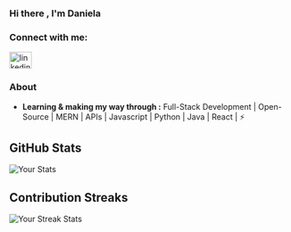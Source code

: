 ### Hi there , I'm  Daniela 


<h3 align="left">Connect with me:</h3>
<p align="left">

<a href="https://linkedin.com/in/daniela-gangotena-265031288" target="blank"><img align="center" src="https://raw.githubusercontent.com/rahuldkjain/github-profile-readme-generator/master/src/images/icons/Social/linked-in-alt.svg" alt="linkedin" height="30" width="40" /></a>

</p>

### About

-  **Learning & making my way through :** Full-Stack Development | Open-Source | MERN | APIs | Javascript | Python | Java | React |   :zap:

## GitHub Stats
![Your Stats](https://github-readme-stats.vercel.app/api?username=dggtn&show_icons=true&theme=dark)

## Contribution Streaks
![Your Streak Stats](https://github-readme-streak-stats.herokuapp.com/?user=dggtn)

